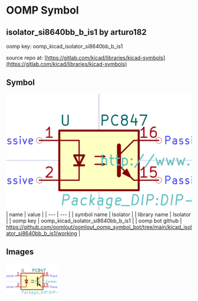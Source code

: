 # OOMP Symbol  
## isolator_si8640bb_b_is1  by arturo182  
  
oomp key: oomp_kicad_isolator_si8640bb_b_is1  
  
source repo at: [https://gitlab.com/kicad/libraries/kicad-symbols](https://gitlab.com/kicad/libraries/kicad-symbols)  
## Symbol  
  
[![working.png](working_600.png)](working.png)  
| name | value | 
| --- | --- | 
| symbol name | Isolator | 
| library name | Isolator | 
| oomp key | oomp_kicad_isolator_si8640bb_b_is1 | 
| oomp bot github | https://github.com/oomlout/oomlout_oomp_symbol_bot/tree/main/kicad_isolator_si8640bb_b_is1/working | 
## Images  
  
[![working.png](working_140.png)](working.png)  
